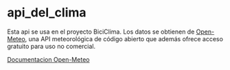 ﻿# api_del_clima

Esta api se usa en el proyecto BiciClima. Los datos se obtienen de [Open-Meteo](https://open-meteo.com/), una API meteorológica de código abierto que además ofrece acceso gratuito para uso no comercial.

[Documentacion Open-Meteo](https://open-meteo.com/en/docs)
